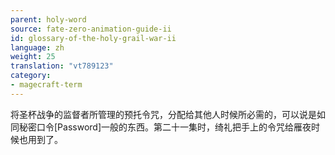 ```yaml
---
parent: holy-word
source: fate-zero-animation-guide-ii
id: glossary-of-the-holy-grail-war-ii
language: zh
weight: 25
translation: "vt789123"
category:
- magecraft-term
---
```


将圣杯战争的监督者所管理的预托令咒，分配给其他人时候所必需的，可以说是如同秘密口令[Password]一般的东西。第二十一集时，绮礼把手上的令咒给雁夜时候也用到了。
